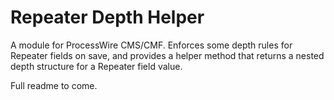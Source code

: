 # Repeater Depth Helper

A module for ProcessWire CMS/CMF. Enforces some depth rules for Repeater fields on save, and provides a helper method that returns a nested depth structure for a Repeater field value.

Full readme to come.
